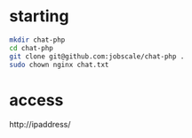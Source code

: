 # starting

```bash
mkdir chat-php
cd chat-php
git clone git@github.com:jobscale/chat-php .
sudo chown nginx chat.txt
```

# access

http://ipaddress/


